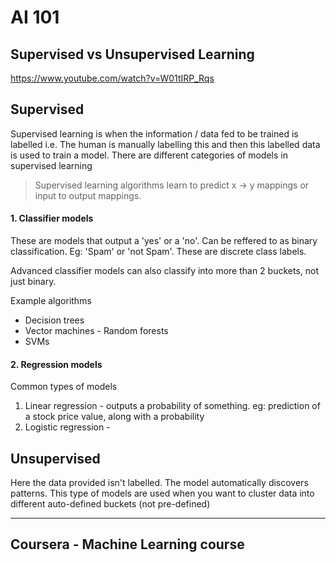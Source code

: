 # AI 101

## Supervised vs Unsupervised Learning

https://www.youtube.com/watch?v=W01tIRP_Rqs

## Supervised
Supervised learning is when the information / data fed to be trained is labelled i.e. The human is manually labelling this and then this labelled data is used to train a model. There are different categories of models in supervised learning

> Supervised learning algorithms learn to predict x -> y mappings or input to output mappings.

#### 1. Classifier models
These are models that output a 'yes' or a 'no'. Can be reffered to as binary classification. Eg: 'Spam' or 'not Spam'. These are discrete class labels.

Advanced classifier models can also classify into more than 2 buckets, not just binary.

Example algorithms
* Decision trees
* Vector machines - Random forests
* SVMs

#### 2. Regression models

Common types of models
1. Linear regression - outputs a probability of something. eg: prediction of a stock price value, along with a probability
2. Logistic regression -

## Unsupervised
Here the data provided isn't labelled. The model automatically discovers patterns. This type of models are used when you want to cluster data into different auto-defined buckets (not pre-defined)


-----

## Coursera - Machine Learning course

